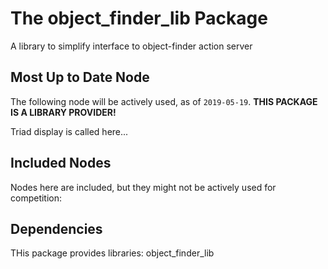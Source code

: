 # The object_finder_lib Package

A library to simplify interface to object-finder action server

## Most Up to Date Node

The following node will be actively used, as of `2019-05-19`.
**THIS PACKAGE IS A LIBRARY PROVIDER!**

Triad display is called here...

## Included Nodes

Nodes here are included, but they might not be actively used for competition:

## Dependencies

THis package provides libraries: object_finder_lib
